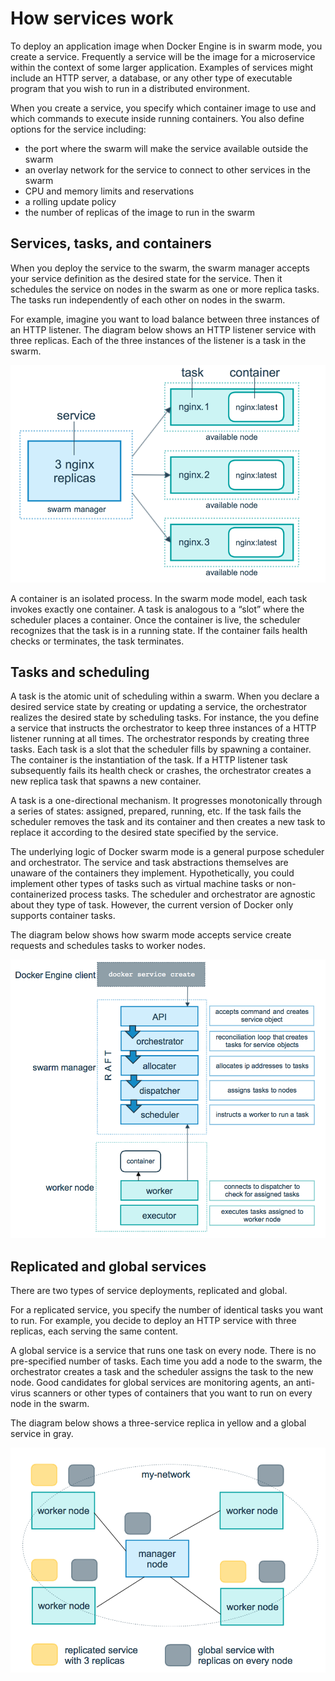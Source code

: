 <!--[metadata]>
+++
title = "How services work"
description = "How swarm mode services work"
keywords = ["docker, container, cluster, swarm mode, node"]
[menu.main]
identifier="how-services-work"
parent="how-swarm-works"
weight="4"
+++
<![end-metadata]-->

# How services work

To deploy an application image when Docker Engine is in swarm mode, you create a
service. Frequently a service will be the image for a microservice within the
context of some larger application. Examples of services might include an HTTP
server, a database, or any other type of executable program that you wish to run
in a distributed environment.

When you create a service, you specify which container image to use and which
commands to execute inside running containers. You also define options for the
service including:

* the port where the swarm will make the service available outside the swarm
* an overlay network for the service to connect to other services in the swarm
* CPU and memory limits and reservations
* a rolling update policy
* the number of replicas of the image to run in the swarm

## Services, tasks, and containers

When you deploy the service to the swarm, the swarm manager accepts your service
definition as the desired state for the service. Then it schedules the service
on nodes in the swarm as one or more replica tasks. The tasks run independently
of each other on nodes in the swarm.

For example, imagine you want to load balance between three instances of an HTTP
listener. The diagram below shows an HTTP listener service with three replicas.
Each of the three instances of the listener is a task in the swarm.

![services diagram](../images/services-diagram.png)

A container is an isolated process.  In the swarm mode model, each task invokes
exactly one container. A task is analogous to a “slot” where the scheduler
places a container. Once the container is live, the scheduler recognizes that
the task is in a running state.  If the container fails health checks or
terminates, the task terminates.

## Tasks and scheduling

A task is the atomic unit of scheduling within a swarm.  When you declare a
desired service state by creating or updating a service, the orchestrator
realizes the desired state by scheduling tasks. For instance, the you define a
service that instructs the orchestrator to keep three instances of a HTTP
listener running at all times. The orchestrator responds by creating three
tasks. Each task is a slot that the scheduler fills by spawning a container. The
container is the instantiation of the task. If a HTTP listener task subsequently
fails its health check or crashes, the orchestrator creates a new replica task
that spawns a new container.

A task is a one-directional mechanism. It progresses monotonically through a
series of states: assigned, prepared, running, etc.  If the task fails the
scheduler removes the task and its container and then creates a new task to
replace it according to the desired state specified by the service.

The underlying logic of Docker swarm mode is a general purpose scheduler and
orchestrator.  The service and task abstractions themselves are unaware of the
containers they implement.  Hypothetically, you could implement other types of
tasks such as virtual machine tasks or non-containerized process tasks.  The
scheduler and orchestrator are agnostic about they type of task. However, the
current version of Docker only supports container tasks.

The diagram below shows how swarm mode accepts service create requests and
schedules tasks to worker nodes.

![services flow](../images/service-lifecycle.png)

## Replicated and global services

There are two types of service deployments, replicated and global.

For a replicated service, you specify the number of identical tasks you want to
run. For example, you decide to deploy an HTTP service with three replicas, each
serving the same content.

A global service is a service that runs one task on every node. There is no
pre-specified number of tasks. Each time you add a node to the swarm, the
orchestrator creates a task and the scheduler assigns the task to the new node.
Good candidates for global services are monitoring agents, an anti-virus
scanners or other types of containers that you want to run on every node in the
swarm.

The diagram below shows a three-service replica in yellow and a global service
in gray.

![global vs replicated services](../images/replicated-vs-global.png)
